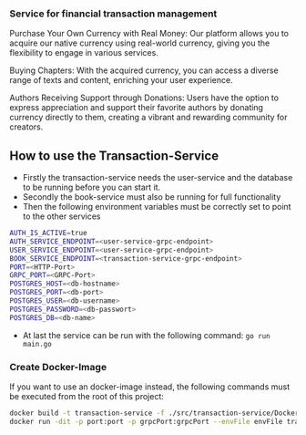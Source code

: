 ### Service for financial transaction management

Purchase Your Own Currency with Real Money: Our platform allows you to acquire our native currency using real-world currency, giving you the flexibility to engage in various services.

Buying Chapters: With the acquired currency, you can access a diverse range of texts and content, enriching your user experience.

Authors Receiving Support through Donations: Users have the option to express appreciation and support their favorite authors by donating currency directly to them, creating a vibrant and rewarding community for creators.

## How to use the Transaction-Service

- Firstly the transaction-service needs the user-service and the database to be running before you can start it.
- Secondly the book-service must also be running for full functionality
- Then the following environment variables must be correctly set to point to the other services

```bash
AUTH_IS_ACTIVE=true
AUTH_SERVICE_ENDPOINT=<user-service-grpc-endpoint>
USER_SERVICE_ENDPOINT=<user-service-grpc-endpoint>
BOOK_SERVICE_ENDPOINT=<transaction-service-grpc-endpoint>
PORT=<HTTP-Port>
GRPC_PORT=<GRPC-Port>
POSTGRES_HOST=<db-hostname>
POSTGRES_PORT=<db-port>
POSTGRES_USER=<db-username>
POSTGRES_PASSWORD=<db-passwort>
POSTGRES_DB=<db-name>
```

- At last the service can be run with the following command: `go run main.go`

### Create Docker-Image

If you want to use an docker-image instead, the following commands must be executed from the root of this project:

```bash
docker build -t transaction-service -f ./src/transaction-service/Dockerfile .
docker run -dit -p port:port -p grpcPort:grpcPort --envFile envFile transaction-service
```
